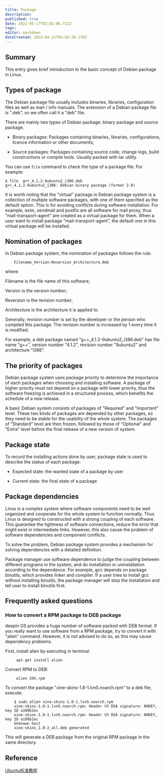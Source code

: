 ```yaml
---
title: Package
description: 
published: true
date: 2022-05-17T02:02:06.721Z
tags: 
editor: markdown
dateCreated: 2022-04-21T03:56:28.170Z
---
```


## Summary

This entry gives brief introduction to the basic concept of Debian package in Linux.

## Types of package

The Debian package file usually includes binaries, libraries, configuration files as well as man / info manuals. The extension of a Debian package file is ".deb", so we often call it a "deb" file.

There are mainly two types of Debian package: binary package and source package.

* Binary packages: Packages containing binaries, libraries, configurations, licence information or other documents;

* Source packages: Packages containing source code, change logs, build constructions or compile tools. Usually packed with tar utility.

You can use `file` command to check the type of a package file. For example:

    $ file  g++_4.1.2-9ubuntu2_i386.deb
    g++_4.1.2-9ubuntu2_i386: Debian binary package (format 2.0)

It is worth noting that the "virtual" package in Debian package system is a collection of multiple software packages, with one of them specified as the default option. This is for avoiding conflicts during software installation. For example, exim, sendmail and postfix are all software for mail proxy, thus "mail-transport-agent" are created as a virtual package for them. When a user want to install package "mail-transport-agent", the default one in this virtual package will be installed.

## Nomination of packages

In Debian package system, the nomination of packages follows the rule:

        Filename_Version-Reversion_Architecture.deb

where:

Filename is the file name of this software;

Version is the version number;

Reversion is the revision number;

Architecture is the architecture it is applied to.

Generally, revision number is set by the developer or the person who compiled this package. The revision number is increased by 1 every time it is modified.

For example, a deb package named "g++_4.1.2-9ubuntu2_i386.deb" has file name "g++", version number "4.1.2", revision number "9ubuntu2" and architecture "i386".

## The priority of packages

Debian package system uses package priority to determine the importance of each packages when choosing and installing software. A package of higher priority must not depend on a package with lower priority, thus the software freezing is achieved in a structured process, which benefits the schedule of a new release.

A basic Debian system consists of packages of "Required" and "Important" level. These two kinds of packages are depended by other packages, so they need to be stable for the usability of the whole system. The packages of "Standard" level are then frozen, followed by those of "Optional" and "Extra" level before the final release of a new version of system.

## Package state

To record the installing actions done by user, package state is used to describe the status of each package:

* Expected state: the wanted state of a package by user

* Current state: the final state of a package

## Package dependencies

Linux is a complex system where software components need to be well organized and cooperate for the whole system to function normally. Thus Linux is designed to constructed with a strong coupling of each software. This guarantee the tightness of software connections, reduce the error that might exist in  intermediate links. However, this also cause the problem of software dependencies and component conflicts.

To solve the problem, Debian package system provides a mechanism for solving dependencies with a detailed definition.

Package manager use software dependence to judge the coupling between different programs in the system, and do installation or uninstallation according to the dependence. For example, gcc depends on package binutils, which provides linker and compiler. If a user tries to install gcc without installing binutils, the package manager will stop the installation and tell user to install binutils first.

## Frequently asked questions

### How to convert a RPM package to DEB package

deepin OS provides a huge number of software packed with DEB format. If you really want to use software from a RPM package, try to convert it with "alien" command. However, it is not advised to do so, as this may cause dependency problems.

First, install alien by executing in terminal:

         apt-get install alien

Convert RPM to DEB:

         alien XXX.rpm

To convert the package "xine-skins-1.8-1.lvn5.noarch.rpm" to a deb file, execute:

        $ sudo alien xine-skins-1.8-1.lvn5.noarch.rpm
        xine-skins-1.8-1.lvn5.noarch.rpm: Header V3 DSA signature: NOKEY, key ID a109b1ec
        xine-skins-1.8-1.lvn5.noarch.rpm: Header V3 DSA signature: NOKEY, key ID a109b1ec
        Unknown host
        xine-skins_1.8-2_all.deb generated

This will generate a DEB package from the original RPM package in the same directory.

## Reference

[Ubuntu标准教程](http://book.51cto.com/art/200811/96247.htm)
